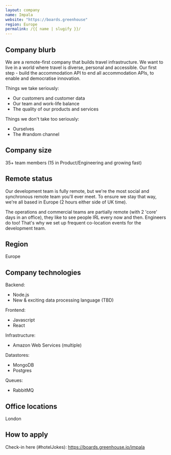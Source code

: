 ```yaml
---
layout: company
name: Impala
website: "https://boards.greenhouse"
region: Europe
permalink: /{{ name | slugify }}/
---
```


## Company blurb

We are a remote-first company that builds travel infrastructure. We want to live in a world where travel is diverse, personal and accessible. Our first step - build the accommodation API to end all accommodation APIs, to enable and democratise innovation.

Things we take seriously:

- Our customers and customer data
- Our team and work-life balance
- The quality of our products and services  

Things we don't take too seriously:

- Ourselves
- The #random channel

## Company size

35+ team members (15 in Product/Engineering and growing fast)

## Remote status

Our development team is fully remote, but we're the most social and synchronous remote team you'll ever meet. To ensure we stay that way, we're all based in Europe (2 hours either side of UK time).

The operations and commercial teams are partially remote (with 2 'core' days in an office), they like to see people IRL every now and then. Engineers do too! That's why we set up frequent co-location events for the development team.

## Region

Europe

## Company technologies

Backend:
- Node.js
- New & exciting data processing language (TBD)

Frontend:
- Javascript
- React

Infrastructure:
- Amazon Web Services (multiple)

Datastores:
- MongoDB
- Postgres

Queues:
- RabbitMQ

## Office locations

London

## How to apply

Check-in here (#hotelJokes): https://boards.greenhouse.io/impala